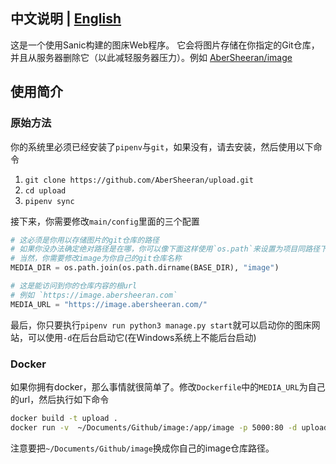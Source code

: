 ## 中文说明 | [English](https://github.com/AberSheeran/upload/blob/master/README-En.md)

这是一个使用Sanic构建的图床Web程序。
它会将图片存储在你指定的Git仓库，并且从服务器删除它（以此减轻服务器压力）。例如 [AberSheeran/image](https://github.com/AberSheeran/image)

## 使用简介

### 原始方法

你的系统里必须已经安装了`pipenv`与`git`，如果没有，请去安装，然后使用以下命令

1. `git clone https://github.com/AberSheeran/upload.git`
2. `cd upload`
3. `pipenv sync`

接下来，你需要修改`main/config`里面的三个配置

```python
# 这必须是你用以存储图片的git仓库的路径
# 如果你没办法确定绝对路径是在哪，你可以像下面这样使用`os.path`来设置为项目同路径下的image文件夹里
# 当然，你需要修改image为你自己的git仓库名称
MEDIA_DIR = os.path.join(os.path.dirname(BASE_DIR), "image")

# 这是能访问到你的仓库内容的根url
# 例如 `https://image.abersheeran.com`
MEDIA_URL = "https://image.abersheeran.com/"
```

最后，你只要执行`pipenv run python3 manage.py start`就可以启动你的图床网站，可以使用`-d`在后台启动它(在Windows系统上不能后台启动)

### Docker

如果你拥有docker，那么事情就很简单了。修改`Dockerfile`中的`MEDIA_URL`为自己的url，然后执行如下命令

```bash
docker build -t upload .
docker run -v  ~/Documents/Github/image:/app/image -p 5000:80 -d upload
```

注意要把`~/Documents/Github/image`换成你自己的image仓库路径。
